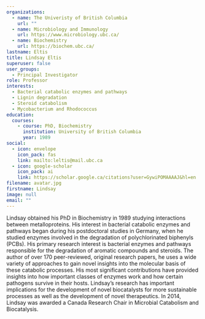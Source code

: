 ```yaml
---
organizations:
  - name: The Univeristy of British Columbia
    url: ""
  - name: Microbiology and Immunology
    url: https://www.microbiology.ubc.ca/
  - name: Biochemistry
    url: https://biochem.ubc.ca/
lastname: Eltis
title: Lindsay Eltis
superuser: false
user_groups:
  - Principal Investigator
role: Professor
interests:
  - Bacterial catabolic enzymes and pathways
  - Lignin degradation
  - Steroid catabolism
  - Mycobacterium and Rhodococcus
education:
  courses:
    - course: PhD, Biochemistry
      institution: University of British Columbia
      year: 1989
social:
  - icon: envelope
    icon_pack: fas
    link: mailto:leltis@mail.ubc.ca
  - icon: google-scholar
    icon_pack: ai
    link: https://scholar.google.ca/citations?user=GywiPOMAAAAJ&hl=en
filename: avatar.jpg
firstname: Lindsay
image: null
email: ""
---
```

Lindsay obtained his PhD in Biochemistry in 1989 studying interactions between metalloproteins. His interest in bacterial catabolic enzymes and pathways began during his postdoctoral studies in Germany, when he studied enzymes involved in the degradation of polychlorinated biphenyls (PCBs). His primary research interest is bacterial enzymes and pathways responsible for the degradation of aromatic compounds and steroids. The author of over 170 peer-reviewed, original research papers, he uses a wide variety of approaches to gain novel insights into the molecular basis of these catabolic processes. His most significant contributions have provided insights into how important classes of enzymes work and how certain pathogens survive in their hosts. Lindsay’s research has important implications for the development of novel biocatalysts for more sustainable processes as well as the development of novel therapeutics. In 2014, Lindsay was awarded a Canada Research Chair in Microbial Catabolism and Biocatalysis.